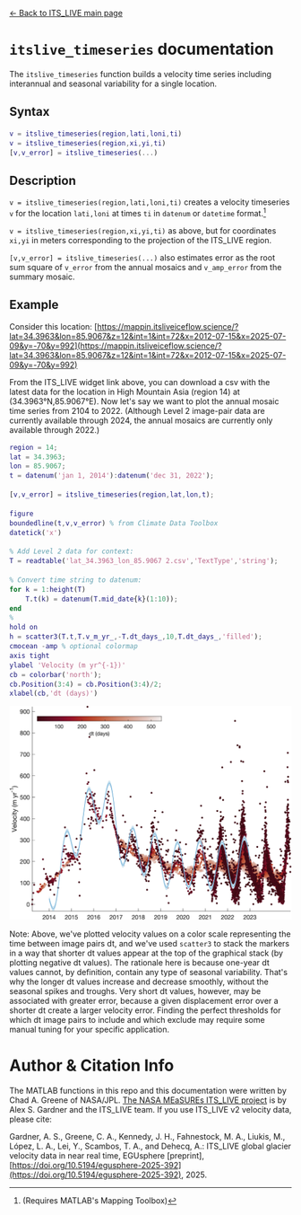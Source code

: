 [&larr; Back to ITS\_LIVE main page](../README.md)

# `itslive_timeseries` documentation
The `itslive_timeseries` function builds a velocity time series including interannual and seasonal variability for a single location. 

## Syntax

```matlab
v = itslive_timeseries(region,lati,loni,ti)
v = itslive_timeseries(region,xi,yi,ti)
[v,v_error] = itslive_timeseries(...) 
```

## Description 

`v = itslive_timeseries(region,lati,loni,ti)` creates a velocity timeseries `v` for the location `lati,loni` at times `ti` in `datenum` or `datetime` format.[^1]

`v = itslive_timeseries(region,xi,yi,ti)` as above, but for coordinates `xi,yi` in meters corresponding to the projection of the ITS_LIVE region.

`[v,v_error] = itslive_timeseries(...)` also estimates error as the root sum square of `v_error` from the annual mosaics and `v_amp_error` from the summary mosaic. 

## Example 
Consider this location: [https://mappin.itsliveiceflow.science/?lat=34.3963&lon=85.9067&z=12&int=1&int=72&x=2012-07-15&x=2025-07-09&y=-70&y=992](https://mappin.itsliveiceflow.science/?lat=34.3963&lon=85.9067&z=12&int=1&int=72&x=2012-07-15&x=2025-07-09&y=-70&y=992)

From the ITS\_LIVE widget link above, you can download a csv with the latest data for the location in High Mountain Asia (region 14) at (34.3963°N,85.9067°E). Now let's say we want to plot the annual mosaic time series from 2104 to 2022. (Although Level 2 image-pair data are currently available through 2024, the annual mosaics are currently only available through 2022.) 

```matlab
region = 14; 
lat = 34.3963; 
lon = 85.9067; 
t = datenum('jan 1, 2014'):datenum('dec 31, 2022'); 

[v,v_error] = itslive_timeseries(region,lat,lon,t); 

figure
boundedline(t,v,v_error) % from Climate Data Toolbox
datetick('x')

% Add Level 2 data for context: 
T = readtable('lat_34.3963_lon_85.9067 2.csv','TextType','string'); 

% Convert time string to datenum: 
for k = 1:height(T)
    T.t(k) = datenum(T.mid_date{k}(1:10)); 
end
% 
hold on
h = scatter3(T.t,T.v_m_yr_,-T.dt_days_,10,T.dt_days_,'filled'); 
cmocean -amp % optional colormap 
axis tight
ylabel 'Velocity (m yr^{-1})'
cb = colorbar('north'); 
cb.Position(3:4) = cb.Position(3:4)/2; 
xlabel(cb,'dt (days)')
```

![](itslive_timeseries_documentation.jpg)

Note: Above, we've plotted velocity values on a color scale representing the time between image pairs dt, and we've used `scatter3` to stack the markers in a way that shorter dt values appear at the top of the graphical stack (by plotting negative dt values). The rationale here is because one-year dt values cannot, by definition, contain any type of seasonal variability. That's why the longer dt values increase and decrease smoothly, without the seasonal spikes and troughs. Very short dt values, however, may be associated with greater error, because a given displacement error over a shorter dt create a larger velocity error. Finding the perfect thresholds for which dt image pairs to include and which exclude may require some manual tuning for your specific application. 

# Author & Citation Info
The MATLAB functions in this repo and this documentation were written by Chad A. Greene of NASA/JPL. [The NASA MEaSUREs ITS\_LIVE project](https://its-live.jpl.nasa.gov/) is by Alex S. Gardner and the ITS\_LIVE team. If you use ITS\_LIVE v2 velocity data, please cite: 

Gardner, A. S., Greene, C. A., Kennedy, J. H., Fahnestock, M. A., Liukis, M., López, L. A., Lei, Y., Scambos, T. A., and Dehecq, A.: ITS_LIVE global glacier velocity data in near real time, EGUsphere [preprint], [https://doi.org/10.5194/egusphere-2025-392](https://doi.org/10.5194/egusphere-2025-392), 2025. 

[^1]: (Requires MATLAB's Mapping Toolbox)
